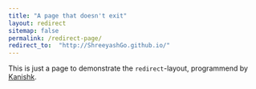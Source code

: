 ```yaml
---
title: "A page that doesn't exit"
layout: redirect
sitemap: false
permalink: /redirect-page/
redirect_to:  "http://ShreeyashGo.github.io/"
---
```

This is just a page to demonstrate the `redirect`-layout, programmend by [Kanishk](http://codingtips.kanishkkunal.in/about/).